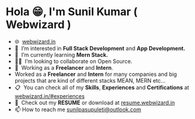 <h1>Hola 😁, I'm Sunil Kumar ( Webwizard )</h1> 
<ul>
  <li>🌐 &nbsp;<a href='https://webwizard.in'>webwizard.in</a></li>
  <li>👀 &nbsp;I’m interested in <b>Full Stack Development</b> and <b>App Development.</b></li>
  <li>🌱 &nbsp;I’m currently learning <b>Mern Stack.</b></li>
  <li>👯‍♂️ &nbsp;I’m looking to collaborate on Open Source.</li>
  <li>💼 &nbsp;Working as a <b>Freelancer</b> and <b>Intern</b>.</li>
  <li>Worked as a <b>Freelancer</b> and <b>Intern</b> for many companies and big projects that are kind of different stacks MEAN, MERN etc...</li>
  <li>📋  &nbsp;You can check all of my <b>Skills</b>, <b>Experiences</b> and <b>Certifications</b> at <a href='https://webwizard.in#experiences'>webwizard.in/#experiences</a></li>
  <li>📑 &nbsp;Check out my <b>RESUME</b> or download at <a href='https://resume.webwizard.in'>resume.webwizard.in</a></li>
  <li>📫 How to reach me <a href='mailto:sunilpasupuleti@outlook.com'>sunilpasupuleti@outlook.com</a></li>
  
 </ul>




<!---
sunilpasupuleti/sunilpasupuleti is a ✨ special ✨ repository because its `README.md` (this file) appears on your GitHub profile.
You can click the Preview link to take a look at your changes.
--->
